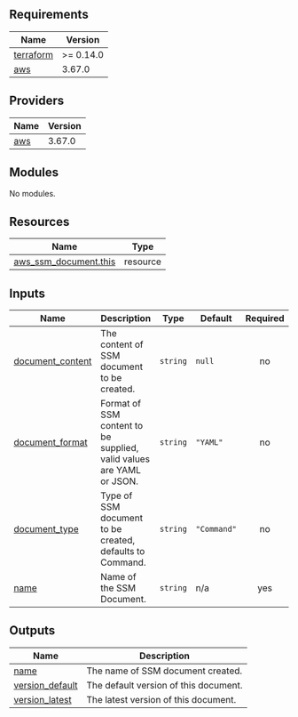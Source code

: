 ## Requirements

| Name | Version |
|------|---------|
| <a name="requirement_terraform"></a> [terraform](#requirement\_terraform) | >= 0.14.0 |
| <a name="requirement_aws"></a> [aws](#requirement\_aws) | 3.67.0 |

## Providers

| Name | Version |
|------|---------|
| <a name="provider_aws"></a> [aws](#provider\_aws) | 3.67.0 |

## Modules

No modules.

## Resources

| Name | Type |
|------|------|
| [aws_ssm_document.this](https://registry.terraform.io/providers/hashicorp/aws/3.67.0/docs/resources/ssm_document) | resource |

## Inputs

| Name | Description | Type | Default | Required |
|------|-------------|------|---------|:--------:|
| <a name="input_document_content"></a> [document\_content](#input\_document\_content) | The content of SSM document to be created. | `string` | `null` | no |
| <a name="input_document_format"></a> [document\_format](#input\_document\_format) | Format of SSM content to be supplied, valid values are YAML or JSON. | `string` | `"YAML"` | no |
| <a name="input_document_type"></a> [document\_type](#input\_document\_type) | Type of SSM document to be created, defaults to Command. | `string` | `"Command"` | no |
| <a name="input_name"></a> [name](#input\_name) | Name of the SSM Document. | `string` | n/a | yes |

## Outputs

| Name | Description |
|------|-------------|
| <a name="output_name"></a> [name](#output\_name) | The name of SSM document created. |
| <a name="output_version_default"></a> [version\_default](#output\_version\_default) | The default version of this document. |
| <a name="output_version_latest"></a> [version\_latest](#output\_version\_latest) | The latest version of this document. |

